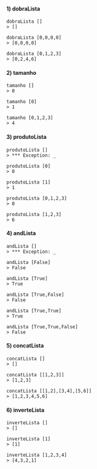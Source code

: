 

#### 1) dobraLista

    dobraLista []
    > []

    dobraLista [0,0,0,0]
    > [0,0,0,0]

    dobraLista [0,1,2,3]
    > [0,2,4,6]


#### 2) tamanho

    tamanho []
    > 0

    tamanho [0]
    > 1

    tamanho [0,1,2,3]
    > 4

#### 3) produtoLista

    produtoLista []
    > *** Exception: _

    produtoLista [0]
    > 0

    produtoLista [1]
    > 1

    produtoLista [0,1,2,3]
    > 0

    produtoLista [1,2,3]
    > 6

#### 4) andLista

    andLista []
    > *** Exception: _

    andLista [False]
    > False

    andLista [True]
    > True

    andLista [True,False]
    > False

    andLista [True,True]
    > True

    andLista [True,True,False]
    > False



#### 5) concatLista

    concatLista []
    > []

    concatLista [[1,2,3]]
    > [1,2,3]

    concatLista [[1,2],[3,4],[5,6]]
    > [1,2,3,4,5,6]



#### 6) inverteLista

    inverteLista []
    > []

    inverteLista [1]
    > [1]

    inverteLista [1,2,3,4]
    > [4,3,2,1]

